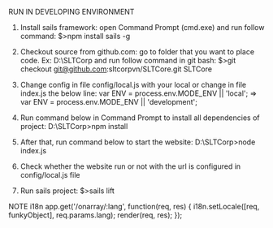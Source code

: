 RUN IN DEVELOPING ENVIRONMENT
1. Install sails framework: open Command Prompt (cmd.exe) and run follow command:
$>npm install sails -g

2. Checkout source from github.com: go to folder that you want to place code. Ex: D:\SLTCorp and run follow command in git bash:
$>git checkout git@github.com:sltcorpvn/SLTCore.git SLTCore

3. Change config in file config/local.js with your local or change in file index.js the below line:
var ENV       = process.env.MODE_ENV || 'local';  => var ENV       = process.env.MODE_ENV || 'development';

4. Run command below in Command Prompt to install all dependencies of project:
D:\SLTCorp>npm install

5. After that, run command below to start the website:
D:\SLTCorp>node index.js

6. Check whether the website run or not with the url is configured in config/local.js file

7. Run sails project:
$>sails lift

NOTE
i18n
app.get('/onarray/:lang', function(req, res) {
  i18n.setLocale([req, funkyObject], req.params.lang);
  render(req, res);
});